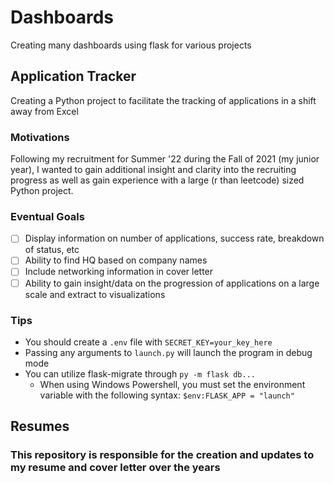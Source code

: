 # Dashboards
Creating many dashboards using flask for various projects

## Application Tracker
Creating a Python project to facilitate the tracking of applications in a shift away from Excel

### Motivations
Following my recruitment for Summer '22 during the Fall of 2021 (my junior year), I wanted to gain additional insight and clarity into the recruiting progress as well as gain experience with a large (r than leetcode) sized Python project.

### Eventual Goals
- [ ] Display information on number of applications, success rate, breakdown of status, etc
- [ ] Ability to find HQ based on company names
- [ ] Include networking information in cover letter
- [ ] Ability to gain insight/data on the progression of applications on a large scale and extract to visualizations

### Tips
- You should create a `.env` file with `SECRET_KEY=your_key_here`
- Passing any arguments to `launch.py` will launch the program in debug mode
- You can utilize flask-migrate through `py -m flask db...`
  - When using Windows Powershell, you must set the environment variable with the following syntax: `$env:FLASK_APP = "launch"`

## Resumes

### This repository is responsible for the creation and updates to my resume and cover letter over the years
